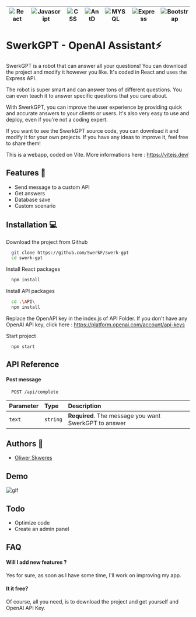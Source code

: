 
| ![React](https://img.shields.io/badge/React-20232A?style=for-the-badge&logo=react&logoColor=61DAFB) | ![Javascript](https://img.shields.io/badge/JavaScript-323330?style=for-the-badge&logo=javascript&logoColor=F7DF1E) | ![CSS](https://img.shields.io/badge/CSS3-1572B6?style=for-the-badge&logo=css3&logoColor=white) | ![AntD](https://img.shields.io/badge/Ant%20Design-1890FF?style=for-the-badge&logo=antdesign&logoColor=white) | ![MYSQL](https://img.shields.io/badge/MySQL-005C84?style=for-the-badge&logo=mysql&logoColor=white) | ![Express](https://img.shields.io/badge/Express.js-000000?style=for-the-badge&logo=express&logoColor=white) | ![Bootstrap](https://img.shields.io/badge/Bootstrap-563D7C?style=for-the-badge&logo=bootstrap&logoColor=white) |
|:----------:|:-------------:|:----------:|:----------:|:----------:|:----------:|:--:|


# SwerkGPT - OpenAI Assistant⚡

SwerkGPT is a robot that can answer all your questions! You can download the project and modify it however you like. It's coded in React and uses the Express API.

The robot is super smart and can answer tons of different questions. You can even teach it to answer specific questions that you care about.

With SwerkGPT, you can improve the user experience by providing quick and accurate answers to your clients or users. It's also very easy to use and deploy, even if you're not a coding expert.

If you want to see the SwerkGPT source code, you can download it and modify it for your own projects. If you have any ideas to improve it, feel free to share them!

This is a webapp, coded on Vite. More informations here : https://vitejs.dev/




## Features 🤩

- Send message to a custom API
- Get answers
- Database save
- Custom scenario




## Installation 💻

Download the project from Github

```bash
  git clone https://github.com/SwerkF/swerk-gpt
  cd swerk-gpt
```

Install React packages
```bash
  npm install
```

Install API packages
```bash
  cd .\API\
  npm install
```

Replace the OpenAPI key in the index.js of API Folder.
If you don't have any OpenAI API key, click here : https://platform.openai.com/account/api-keys

Start project
```
  npm start
```

    
## API Reference

#### Post message

```http
  POST /api/complete
```

| Parameter | Type     | Description                       |
| :-------- | :------- | :-------------------------------- |
| `text`    | `string` | **Required**. The message you want SwerkGPT to answer |



## Authors 👑

- [Oliwer Skweres](https://www.github.com/SwerkF) 


## Demo

![gif](https://cdn.discordapp.com/attachments/884145833036095559/1091900165746606201/Video_sans_titre_Realisee_avec_Clipchamp_2.gif)

## Todo

- Optimize code
- Create an admin panel 

## FAQ

#### Will I add new features ?

Yes for sure, as soon as I have some time, I'll work on improving my app.

#### It it free?

Of course, all you need, is to download the project and get yourself and OpenAI API Key.

